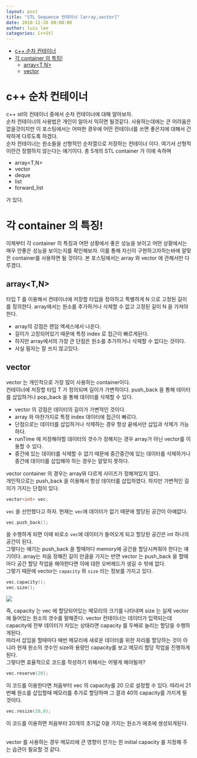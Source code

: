 ```yaml
---
layout: post
title: "STL Sequence 컨테이너 [array,vector]"
date: 2018-11-26 00:00:00
author: luis lee
categories: C++Stl
---
```


- [c++ 순차 컨테이너](#c-%EC%88%9C%EC%B0%A8-%EC%BB%A8%ED%85%8C%EC%9D%B4%EB%84%88)
- [각 container 의 특징!](#%EA%B0%81-container-%EC%9D%98-%ED%8A%B9%EC%A7%95)
  - [array<T,N>](#arraytn)
  - [vector<T>](#vectort)

# c++ 순차 컨테이너

c++ stl의 컨테이너 중에서 순차 컨테이너에 대해 알아보자.<br>
순차 컨테이너의 사용법은 개인이 알아서 익히면 될것같다. 사용하는데에는 큰 어려움은 없을것이지만 이 포스팅에서는
어떠한 경우에 어떤 컨테이너를 쓰면 좋은지에 대해서 간략하게 다루도록 하겠다.<br>
순차 컨테이너는 원소들을 선형적인 순차열으로 저장하는 컨테이너 이다.
여기서 선형적이란건 정렬하지 않는다는 얘기이다. 총 5개의 STL container 가 이에 속하며

- array<T,N>
- vector<T>
- deque<T>
- list<T>
- forward_list<T>

가 있다.

# 각 container 의 특징!

이제부터 각 container 의 특징과 어떤 상황에서 좋은 성능을 보이고 어떤 상황에서는 매우 안좋은 성능을 보이는지를 확인해보자.
이를 통해 자신이 구현하고자하는바에 알맞은 container를 사용하면 될 것이다.
본 포스팅에서는 array 와 vector 에 관해서만 다루겠다.

## array<T,N>

타입 T 를 이용해서 컨테이너에 저장할 타입을 정의하고 특별하게 N 으로 고정된 길이를 정의한다.
array에서는 원소를 추가하거나 삭제할 수 없고 고정된 길이 N 을 가져야한다.<br>

- array의 강점은 랜덤 엑세스에서 나온다.
- 길이가 고정되어있기 때문에 특정 index 로 접근이 빠르게된다.
- 하지만 array에서의 가장 큰 단점은 원소를 추가하거나 삭제할 수 없다는 것이다.
- 사실 필자는 잘 쓰지 않고있다.

## vector<T>

vector 는 개인적으로 가장 많이 사용하는 container이다. <br>
컨테이너에 저장할 타입 T 가 정의되며 길이가 가변적이다. push_back 을 통해 데이터를 삽입하거나 pop_back 을 통해 데이터를 삭제할 수 있다.

- vector 의 강점은 데이터의 길이가 가변적인 것이다.
- array 와 마찬가지로 특정 index 데이터에 접근이 빠르다.
- 단점으로는 데이터를 삽입하거나 삭제하는 경우 항상 끝에서만 삽입과 삭제가 가능하다.
- runTime 에 저장해야할 데이터의 갯수가 정해지는 경우 array가 아닌 vector를 이용할 수 있다.
- 중간에 있는 데이터를 삭제할 수 없기 때문에 중간중간에 있는 데이터를 삭제하거나 중간에 데이터를 삽입해야 하는 경우는 알맞지 못하다.

vector container 의 경우는 array와 다르게 사이즈가 정해져있지 않다.<br>
개인적으로는 push_back 을 이용해서 항상 데이터를 삽입하였다. 하지만 가변적인 길이가 가지는 단점이 있다.<br>

```c
vector<int> vec;
```

`vec` 을 선언했다고 하자. 현재는 `vec`에 데이터가 없기 때문에 할당된 공간이 아얘없다.

```c
vec.push_back();
```

을 수행하게 되면 이때 비로소 `vec`에 데이터가 들어오게 되고 할당된 공간은 int 하나의 공간이 된다.
<br>
그렇다는 얘기는 push_back 을 할때마다 memory에 공간을 할당시켜줘야 한다는 얘기이다. array는 처음 정해진 길이 만큼을 가지는 반면
vector 는 push_back 을 할때마다 공간 할당 작업을 해야한다면 이에 대한 오버헤드가 생길 수 밖에 없다.
<br>
그렇기 때문에 vector는 `capacity` 와 `size` 라는 정보를 가지고 있다.

```c
vec.capacity();
vec.size();
```

![]({{site.url}}/_posts/CPP_STL/Cpp11/img/cap_size.png)

즉, capacity 는 vec 에 할당되어있는 메모리의 크기를 나타내며 size 는 실제 vector 에 들어있는 원소의 갯수를 말해준다.
vector 컨테이너는 데이터가 입력되는데 capacity에 전부 데이터가 차있는 상태라면 capacity 를 두배로 늘리는 할당을 수행하게된다.
<br>
따라서 삽입을 할때마다 매번 메모리에 새로운 데이터를 위한 자리를 할당하는 것이 아니라 현재 원소의 갯수인 size와 용량인 capacity를 보고
메모리 할당 작업을 진행하게 된다.
<br>그렇다면 효율적으로 코드를 작성하기 위해서는 어떻게 해야될까?

```c
vec.reserve(20);
```

이 코드를 이용한다면 처음부터 vec 의 capacity를 20 으로 설정할 수 있다.
따라서 21번째 원소를 삽입할때 메모리를 추가로 할당하며 그 결과 40의 capacity를 가지게 될 것이다.

```c
vec.resize(20,0);
```

이 코드를 이용하면 처음부터 20개의 초기값 0을 가지는 원소가 애초에 생성되게된다.

<br>
vector 를 사용하는 경우 메모리에 큰 영향이 안가는 한 initial capacity 를 지정해 주는 습관이 필요할 것 같다.
